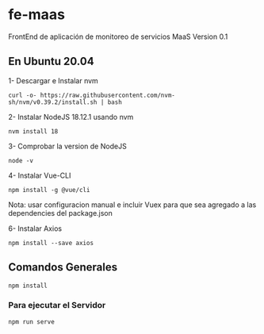 # fe-maas

FrontEnd de aplicación de monitoreo de servicios MaaS Version 0.1

## En Ubuntu 20.04

1- Descargar e Instalar nvm
```
curl -o- https://raw.githubusercontent.com/nvm-sh/nvm/v0.39.2/install.sh | bash
```

2- Instalar NodeJS 18.12.1 usando nvm
```
nvm install 18
```

3- Comprobar la version de NodeJS
```
node -v
```

4- Instalar Vue-CLI
```
npm install -g @vue/cli
```

Nota: usar configuracion manual e incluir Vuex para que sea agregado a las dependencies del package.json

6- Instalar Axios
```
npm install --save axios
```

## Comandos Generales

```
npm install
```

### Para ejecutar el Servidor
```
npm run serve
```

